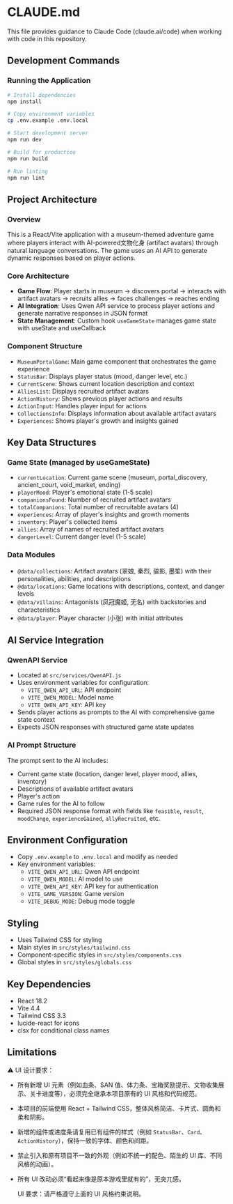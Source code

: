 # CLAUDE.md

This file provides guidance to Claude Code (claude.ai/code) when working with code in this repository.

## Development Commands

### Running the Application
```bash
# Install dependencies
npm install

# Copy environment variables
cp .env.example .env.local

# Start development server
npm run dev

# Build for production
npm run build

# Run linting
npm run lint
```

## Project Architecture

### Overview
This is a React/Vite application with a museum-themed adventure game where players interact with AI-powered文物化身 (artifact avatars) through natural language conversations. The game uses an AI API to generate dynamic responses based on player actions.

### Core Architecture
- **Game Flow**: Player starts in museum -> discovers portal -> interacts with artifact avatars -> recruits allies -> faces challenges -> reaches ending
- **AI Integration**: Uses Qwen API service to process player actions and generate narrative responses in JSON format
- **State Management**: Custom hook `useGameState` manages game state with useState and useCallback

### Component Structure
- `MuseumPortalGame`: Main game component that orchestrates the game experience
- `StatusBar`: Displays player status (mood, danger level, etc.)
- `CurrentScene`: Shows current location description and context
- `AlliesList`: Displays recruited artifact avatars
- `ActionHistory`: Shows previous player actions and results
- `ActionInput`: Handles player input for actions
- `CollectionsInfo`: Displays information about available artifact avatars
- `Experiences`: Shows player's growth and insights gained

## Key Data Structures

### Game State (managed by useGameState)
- `currentLocation`: Current game scene (museum, portal_discovery, ancient_court, void_market, ending)
- `playerMood`: Player's emotional state (1-5 scale)
- `companionsFound`: Number of recruited artifact avatars
- `totalCompanions`: Total number of recruitable avatars (4)
- `experiences`: Array of player's insights and growth moments
- `inventory`: Player's collected items
- `allies`: Array of names of recruited artifact avatars
- `dangerLevel`: Current danger level (1-5 scale)

### Data Modules
- `@data/collections`: Artifact avatars (翠娘, 秦烈, 骏影, 墨笙) with their personalities, abilities, and descriptions
- `@data/locations`: Game locations with descriptions, context, and danger levels
- `@data/villains`: Antagonists (凤冠魔姬, 无名) with backstories and characteristics
- `@data/player`: Player character (小张) with initial attributes

## AI Service Integration

### QwenAPI Service
- Located at `src/services/QwenAPI.js`
- Uses environment variables for configuration:
  - `VITE_QWEN_API_URL`: API endpoint
  - `VITE_QWEN_MODEL`: Model name
  - `VITE_QWEN_API_KEY`: API key
- Sends player actions as prompts to the AI with comprehensive game state context
- Expects JSON responses with structured game state updates

### AI Prompt Structure
The prompt sent to the AI includes:
- Current game state (location, danger level, player mood, allies, inventory)
- Descriptions of available artifact avatars
- Player's action
- Game rules for the AI to follow
- Required JSON response format with fields like `feasible`, `result`, `moodChange`, `experienceGained`, `allyRecruited`, etc.

## Environment Configuration
- Copy `.env.example` to `.env.local` and modify as needed
- Key environment variables:
  - `VITE_QWEN_API_URL`: Qwen API endpoint
  - `VITE_QWEN_MODEL`: AI model to use
  - `VITE_QWEN_API_KEY`: API key for authentication
  - `VITE_GAME_VERSION`: Game version
  - `VITE_DEBUG_MODE`: Debug mode toggle

## Styling
- Uses Tailwind CSS for styling
- Main styles in `src/styles/tailwind.css`
- Component-specific styles in `src/styles/components.css`
- Global styles in `src/styles/globals.css`

## Key Dependencies
- React 18.2
- Vite 4.4
- Tailwind CSS 3.3
- lucide-react for icons
- clsx for conditional class names

## Limitations
  ⚠️ UI 设计要求：
- 所有新增 UI 元素（例如血条、SAN 值、体力条、宝箱奖励提示、文物收集展示、关卡进度等），必须完全继承本项目原有的 UI 风格和代码规范。
- 本项目的前端使用 React + Tailwind CSS，整体风格简洁、卡片式、圆角和柔和阴影。
- 新增的组件或进度条请复用已有组件的样式（例如 `StatusBar`、`Card`、`ActionHistory`），保持一致的字体、颜色和间距。
- 禁止引入和原有项目不一致的外观（例如不统一的配色、陌生的 UI 库、不同风格的动画）。
- 所有 UI 改动必须“看起来像是原本游戏里就有的”，无突兀感。

  UI 要求：请严格遵守上面的 UI 风格约束说明。